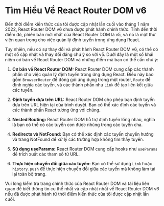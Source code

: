 # Tìm Hiểu Về React Router DOM v6

Đến thời điểm kiến thức của tôi được cập nhật lần cuối vào tháng 1 năm 2022, React Router DOM v6 chưa được phát hành chính thức. Tính đến thời điểm đó, phiên bản mới nhất của React Router DOM là v5, và nó là một thư viện quan trọng cho việc quản lý định tuyến trong ứng dụng React.

Tuy nhiên, nếu có sự thay đổi và phát hành React Router DOM v6, có thể có một số cập nhật và thay đổi đáng chú ý so với v5. Dưới đây là một số khái niệm cơ bản về React Router DOM và những điểm mà bạn có thể cần chú ý:

1. **Cơ bản về React Router DOM:** React Router DOM cung cấp các thành phần cho việc quản lý định tuyến trong ứng dụng React. Điều này bao gồm `BrowserRouter` để đóng gói ứng dụng trong một router, `Route` để định nghĩa các tuyến, và các thành phần như `Link` để tạo liên kết giữa các tuyến.

2. **Định tuyến dựa trên URL:** React Router DOM cho phép bạn định tuyến dựa trên URL hiện tại của trình duyệt. Bạn có thể xác định các tuyến và các thành phần React tương ứng với chúng.

3. **Nested Routing:** React Router DOM hỗ trợ định tuyến lồng nhau, nghĩa là bạn có thể có các tuyến con được nhúng trong các tuyến cha.

4. **Redirects và NotFound:** Bạn có thể xác định các tuyến chuyển hướng và trang NotFound để xử lý các trường hợp không tìm thấy tuyến.

5. **Sử dụng useParams:** React Router DOM cung cấp hooks như `useParams` để trích xuất các tham số từ URL.

6. **Thực hiện chuyển đổi giữa các tuyến:** Bạn có thể sử dụng `Link` hoặc `history.push` để thực hiện chuyển đổi giữa các tuyến mà không làm tải lại toàn bộ trang.

Vui lòng kiểm tra trang chính thức của React Router DOM và tài liệu liên quan để biết thông tin cụ thể nhất và cập nhật nhất về React Router DOM v6 nếu đã được phát hành từ thời điểm kiến thức của tôi được cập nhật lần cuối.
